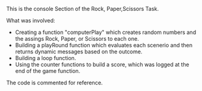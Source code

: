 This is the console Section of the Rock, Paper,Scissors Task.

What was involved:

- Creating a function "computerPlay" which creates random numbers and the assings Rock, Paper, or Scissors to each one.
- Building a playRound function which evaluates each scenerio and then returns dynamic messages based on the outcome.
- Building a loop function.
- Using the counter functions to build a score, which was logged at the end of the game function.

The code is commented for reference.